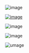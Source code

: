 ![image](https://github.com/k2view-academy/K2View-Academy/blob/master/academy/images/academy_header.PNG)

[![image](https://github.com/k2view-academy/K2View-Academy/blob/master/academy/images/Level1.PNG)](https://github.com/k2view-academy/K2View-Academy/tree/master/academy/Training_Level_1)

![image](https://github.com/k2view-academy/K2View-Academy/blob/master/academy/images/level2.PNG)

![image](https://github.com/k2view-academy/K2View-Academy/blob/master/academy/images/level3.PNG)

![umage](https://github.com/k2view-academy/K2View-Academy/blob/master/academy/images/level4.PNG)
